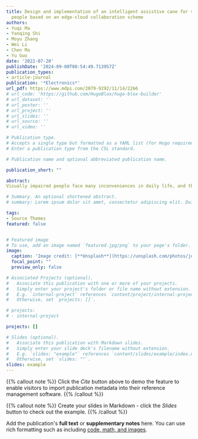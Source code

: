 ```yaml
---
title: Design and implementation of an intelligent assistive cane for visually impaired
  people based on an edge-cloud collaboration scheme
authors:
- Yuqi Ma
- Yanqing Shi
- Moyu Zhang
- Wei Li
- Chen Ma
- Yu Guo
date: '2022-07-20'
publishDate: '2024-09-08T08:54:49.713957Z'
publication_types:
- article-journal
publication: '*Electronics*'
url_pdf: https://www.mdpi.com/2079-9292/11/14/2266
# url_code: 'https://github.com/HugoBlox/hugo-blox-builder'
# url_dataset: ''
# url_poster: ''
# url_project: ''
# url_slides: ''
# url_source: ''
# url_video: ''

# Publication type.
# Accepts a single type but formatted as a YAML list (for Hugo requirements).
# Enter a publication type from the CSL standard.

# Publication name and optional abbreviated publication name.

publication_short: ""

abstract: 
Visually impaired people face many inconveniences in daily life, and there are problems such as high prices and single functions in the market of assistance tools for visually impaired people. In this work, we designed and implemented a low-cost intelligent assistance cane, particularly for visually impaired individuals, based on computer vision, sensors, and an edge-cloud collaboration scheme. Obstacle detection, fall detection, and traffic light detection functions have been designed and integrated for the convenience of moving for visually impaired people. We have also designed an image captioning function and object detection function with high-speed processing capability based on an edge-cloud collaboration scheme to improve the user experience. Experiments show that the performance metrics have an aerial obstacle detection accuracy of 92.5%, fall detection accuracy of 90%, and average image retrieval period of 1.124 s. It proves the characteristics of low power consumption, strong real-time performance, adaptability to multiple scenarios, and convenience, which can ensure the safety of visually impaired people when moving and can help them better perceive and understand the surrounding environment.

# Summary. An optional shortened abstract.
# summary: Lorem ipsum dolor sit amet, consectetur adipiscing elit. Duis posuere tellus ac convallis placerat. Proin tincidunt magna sed ex sollicitudin condimentum.

tags:
- Source Themes
featured: false


# Featured image
# To use, add an image named `featured.jpg/png` to your page's folder. 
image:
  caption: 'Image credit: [**Unsplash**](https://unsplash.com/photos/jdD8gXaTZsc)'
  focal_point: ""
  preview_only: false

# Associated Projects (optional).
#   Associate this publication with one or more of your projects.
#   Simply enter your project's folder or file name without extension.
#   E.g. `internal-project` references `content/project/internal-project/index.md`.
#   Otherwise, set `projects: []`.

# projects:
# - internal-project

projects: []

# Slides (optional).
#   Associate this publication with Markdown slides.
#   Simply enter your slide deck's filename without extension.
#   E.g. `slides: "example"` references `content/slides/example/index.md`.
#   Otherwise, set `slides: ""`.
slides: example
---
```

<!-- This work is driven by the results in my [previous paper](/publication/conference-paper/) on LLMs. -->
{{% callout note %}}
Click the *Cite* button above to demo the feature to enable visitors to import publication metadata into their reference management software.
{{% /callout %}}

{{% callout note %}}
Create your slides in Markdown - click the *Slides* button to check out the example.
{{% /callout %}}

Add the publication's **full text** or **supplementary notes** here. You can use rich formatting such as including [code, math, and images](https://docs.hugoblox.com/content/writing-markdown-latex/). 

